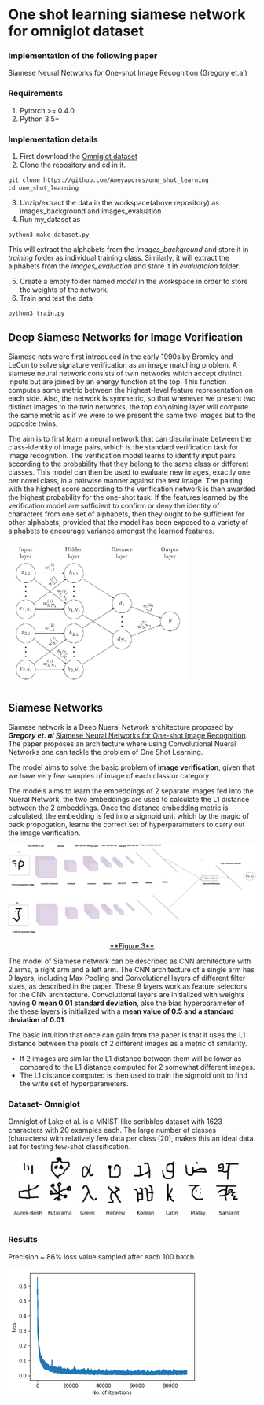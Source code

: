 # One shot learning siamese network for omniglot dataset
### Implementation of the following paper
Siamese Neural Networks for One-shot Image Recognition (Gregory et.al)

### Requirements


1.   Pytorch >= 0.4.0
2.   Python 3.5+

### Implementation details
1.  First download the [Omniglot dataset](https://github.com/brendenlake/omniglot/tree/master/python)
2.  Clone the repository and cd in it.
```shell
git clone https://github.com/Ameyapores/one_shot_learning
cd one_shot_learning
```
3.  Unzip/extract the data in the workspace(above repository) as images_background and images_evaluation
4.  Run my_dataset as
```shell
python3 make_dataset.py
```
This will extract the alphabets from the *images_background* and store it in *training* folder as individual training class. Similarly, it will extract the alphabets from the *images_evaluation* and store it in *evaluataion* folder. 

5. Create a empty folder named *model* in the workspace in order to store the weights of the network.
6. Train and test the data
```shell
python3 train.py
```

## Deep Siamese Networks for Image Verification 
Siamese  nets  were  first  introduced  in  the  early  1990s  by
Bromley and LeCun to solve signature verification as an
image matching problem. A siamese neural network consists of twin networks which accept distinct inputs but are joined by an energy function at the top. This function computes some metric between the highest-level feature representation on each side. Also, the network is symmetric, so that whenever we present two distinct images to the twin networks, the top conjoining layer will compute the same metric as if we were to we present the same two images but to the opposite twins.

The aim is to  first  learn  a  neural  network  that  can  discriminate between  the  class-identity  of  image  pairs,  which  is  the standard verification task for image recognition.  The verification model learns to identify input pairs according to the probability  that  they  belong  to  the  same  class  or  different classes.  This model can then be used to evaluate new images, exactly one per novel class, in a pairwise manner against the test image.  The pairing with the highest score according to the verification network is then awarded the highest  probability  for  the  one-shot  task.   If  the  features learned by the verification model are sufficient to confirm or deny the identity of characters from one set of alphabets,  then they ought to be sufficient for other alphabets, provided that the model has been exposed to a variety of alphabets to encourage variance amongst the learned features.

<img src="img/figure1.png"></img>

## Siamese Networks

Siamese network is a Deep Nueral Network architecture proposed by ***Gregory et. al*** [Siamese Neural Networks for One-shot Image Recognition](http://www.cs.utoronto.ca/~gkoch/files/msc-thesis.pdf). The paper proposes an architecture where using Convolutional Nueral Networks one can tackle the problem of One Shot Learning.

The model aims to solve the basic problem of **image verification**, given that we have very few samples of image of each class or category

The models aims to learn the embeddings of 2 separate images fed into the Nueral Network, the two embeddings are used to calculate the L1 distance between the 2 embeddings.
Once the distance embedding metric is calculated, the embedding is fed into a sigmoid unit which by the magic of back propogation, learns the correct set of hyperparameters to carry out the image verification.

<img src="img/figure3.png"></img>
<caption><center> <u> <font color='black'> **Figure 3**</font> </u></center></caption>


The model of Siamese network can be described as CNN architecture with 2 arms, a right arm and a left arm. The CNN architecture of a single arm has 9 layers, including Max Pooling and Convolutional layers of different filter sizes, as described in the paper. These 9 layers work as feature selectors for the CNN architecture. Convolutional layers are initialized with weights having **0 mean 0.01 standard deviation**, also the bias hyperparameter of the these layers is initialized with a **mean value of 0.5 and a standard deviation of 0.01**.

The basic intuition that once can gain from the paper is that it uses the L1 distance between the pixels of 2 different images as a metric of similarity.
 - If 2 images are similar the L1 distance between them will be lower as compared to the L1 distance computed for 2 somewhat different images.
 - The L1 distance computed is then used to train the sigmoid unit to find the write set of hyperparameters.

### Dataset- Omniglot
Omniglot of Lake et al. is a MNIST-like scribbles dataset with 1623 characters with 20 examples each. The large number of classes (characters) with relatively few data per class (20), makes this an ideal data set for testing few-shot classification.
<img src="img/figure2.png"></img>

### Results

Precision ~ 86%
loss value sampled after each 100 batch

<img src="img/graph.png"></img>



